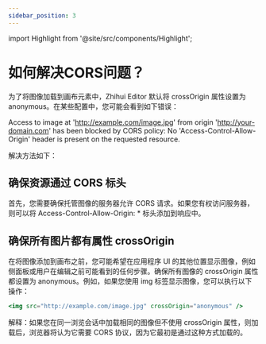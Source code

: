 ```yaml
---
sidebar_position: 3
---
```


import Highlight from '@site/src/components/Highlight';

# 如何解决CORS问题？

为了将图像加载到画布元素中，Zhihui Editor 默认将 <Highlight color="#dfd9fe">crossOrigin</Highlight> 属性设置为 <Highlight color="#dfd9fe">anonymous</Highlight>。在某些配置中，您可能会看到如下错误：

Access to image at 'http://example.com/image.jpg' from origin 'http://your-domain.com' has been blocked by CORS policy: No 'Access-Control-Allow-Origin' header is present on the requested resource.

解决方法如下：

## 确保资源通过 CORS 标头

首先，您需要确保托管图像的服务器允许 CORS 请求。如果您有权访问服务器，则可以将 <Highlight color="#dfd9fe">Access-Control-Allow-Origin: \*</Highlight> 标头添加到响应中。

## 确保所有图片都有属性 <Highlight color="#dfd9fe">crossOrigin</Highlight>

在将图像添加到画布之前，您可能希望在应用程序 UI 的其他位置显示图像，例如侧面板或用户在编辑之前可能看到的任何步骤。确保所有图像的 <Highlight color="#dfd9fe">crossOrigin</Highlight> 属性都设置为 <Highlight color="#dfd9fe">anonymous</Highlight>。例如，如果您使用 <Highlight color="#dfd9fe">img</Highlight> 标签显示图像，您可以执行以下操作：

```jsx
<img src="http://example.com/image.jpg" crossOrigin="anonymous" />
```

解释：如果您在同一浏览会话中加载相同的图像但不使用 crossOrigin 属性，则加载后，浏览器将认为它需要 CORS 协议，因为它最初是通过这种方式加载的。
